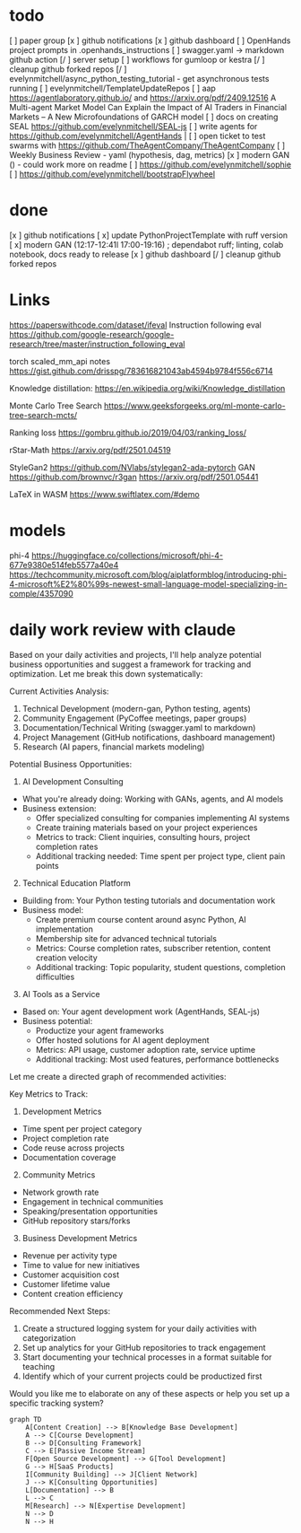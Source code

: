 # todo
[ ] paper group 
[x ] github notifications
[x ] github dashboard
[ ] OpenHands project prompts in .openhands_instructions
[ ] swagger.yaml -> markdown github action
[/ ] server setup
[ ] workflows for gumloop or kestra
[/ ] cleanup github forked repos
[/ ] evelynmitchell/async_python_testing_tutorial - get asynchronous tests running
[ ] evelynmitchell/TemplateUpdateRepos
[ ] aap https://agentlaboratory.github.io/ and https://arxiv.org/pdf/2409.12516 A Multi-agent Market Model Can Explain the Impact of AI Traders in Financial Markets – A New Microfoundations of GARCH model
[ ] docs on creating SEAL https://github.com/evelynmitchell/SEAL-js
[ ] write agents for https://github.com/evelynmitchell/AgentHands |
[ ] open ticket to test swarms with https://github.com/TheAgentCompany/TheAgentCompany
[ ] Weekly Business Review - yaml (hypothesis, dag, metrics)
[x ] modern GAN () - could work more on readme
[ ] https://github.com/evelynmitchell/sophie
[ ] https://github.com/evelynmitchell/bootstrapFlywheel

# done
[x ] github notifications
[ x] update PythonProjectTemplate with ruff version
[ x] modern GAN (12:17-12:41l 17:00-19:16) ; dependabot ruff; linting, colab notebook, docs ready to release
[x ] github dashboard
[/ ] cleanup github forked repos

# Links

https://paperswithcode.com/dataset/ifeval Instruction following eval
https://github.com/google-research/google-research/tree/master/instruction_following_eval

torch scaled_mm_api notes https://gist.github.com/drisspg/783616821043ab4594b9784f556c6714

Knowledge distillation: https://en.wikipedia.org/wiki/Knowledge_distillation

Monte Carlo Tree Search https://www.geeksforgeeks.org/ml-monte-carlo-tree-search-mcts/

Ranking loss https://gombru.github.io/2019/04/03/ranking_loss/

rStar-Math https://arxiv.org/pdf/2501.04519

StyleGan2 https://github.com/NVlabs/stylegan2-ada-pytorch
GAN https://github.com/brownvc/r3gan
https://arxiv.org/pdf/2501.05441

LaTeX in WASM https://www.swiftlatex.com/#demo


# models

phi-4 https://huggingface.co/collections/microsoft/phi-4-677e9380e514feb5577a40e4
https://techcommunity.microsoft.com/blog/aiplatformblog/introducing-phi-4-microsoft%E2%80%99s-newest-small-language-model-specializing-in-comple/4357090

# daily work review with claude
Based on your daily activities and projects, I'll help analyze potential business opportunities and suggest a framework for tracking and optimization. Let me break this down systematically:

Current Activities Analysis:
1. Technical Development (modern-gan, Python testing, agents)
2. Community Engagement (PyCoffee meetings, paper groups)
3. Documentation/Technical Writing (swagger.yaml to markdown)
4. Project Management (GitHub notifications, dashboard management)
5. Research (AI papers, financial markets modeling)

Potential Business Opportunities:

1. AI Development Consulting
- What you're already doing: Working with GANs, agents, and AI models
- Business extension: 
  - Offer specialized consulting for companies implementing AI systems
  - Create training materials based on your project experiences
  - Metrics to track: Client inquiries, consulting hours, project completion rates
  - Additional tracking needed: Time spent per project type, client pain points

2. Technical Education Platform
- Building from: Your Python testing tutorials and documentation work
- Business model:
  - Create premium course content around async Python, AI implementation
  - Membership site for advanced technical tutorials
  - Metrics: Course completion rates, subscriber retention, content creation velocity
  - Additional tracking: Topic popularity, student questions, completion difficulties

3. AI Tools as a Service
- Based on: Your agent development work (AgentHands, SEAL-js)
- Business potential:
  - Productize your agent frameworks
  - Offer hosted solutions for AI agent deployment
  - Metrics: API usage, customer adoption rate, service uptime
  - Additional tracking: Most used features, performance bottlenecks

Let me create a directed graph of recommended activities:

Key Metrics to Track:

1. Development Metrics
- Time spent per project category
- Project completion rate
- Code reuse across projects
- Documentation coverage

2. Community Metrics
- Network growth rate
- Engagement in technical communities
- Speaking/presentation opportunities
- GitHub repository stars/forks

3. Business Development Metrics
- Revenue per activity type
- Time to value for new initiatives
- Customer acquisition cost
- Customer lifetime value
- Content creation efficiency

Recommended Next Steps:
1. Create a structured logging system for your daily activities with categorization
2. Set up analytics for your GitHub repositories to track engagement
3. Start documenting your technical processes in a format suitable for teaching
4. Identify which of your current projects could be productized first

Would you like me to elaborate on any of these aspects or help you set up a specific tracking system?

```mermaid
graph TD
    A[Content Creation] --> B[Knowledge Base Development]
    A --> C[Course Development]
    B --> D[Consulting Framework]
    C --> E[Passive Income Stream]
    F[Open Source Development] --> G[Tool Development]
    G --> H[SaaS Products]
    I[Community Building] --> J[Client Network]
    J --> K[Consulting Opportunities]
    L[Documentation] --> B
    L --> C
    M[Research] --> N[Expertise Development]
    N --> D
    N --> H
```